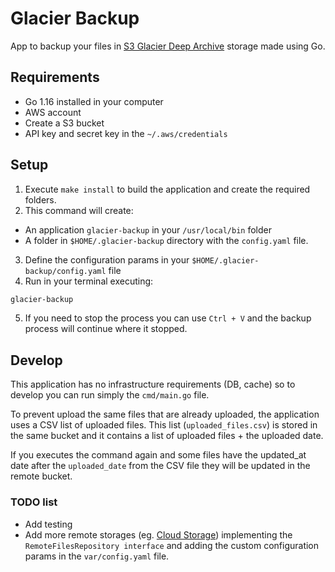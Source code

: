 # Glacier Backup

App to backup your files in [S3 Glacier Deep Archive](https://aws.amazon.com/en/s3/glacier/) storage made using Go.

## Requirements

* Go 1.16 installed in your computer
* AWS account
* Create a S3 bucket
* API key and secret key in the `~/.aws/credentials`

## Setup

1. Execute `make install` to build the application and create the required folders.
2. This command will create:
* An application `glacier-backup` in your `/usr/local/bin` folder
* A folder in `$HOME/.glacier-backup` directory with the `config.yaml` file.
3. Define the configuration params in your `$HOME/.glacier-backup/config.yaml` file
4. Run in your terminal executing:
```sh
glacier-backup
```
5. If you need to stop the process you can use `Ctrl + V` and
the backup process will continue where it stopped.

## Develop

This application has no infrastructure requirements (DB, cache) so to develop you can run
simply the `cmd/main.go` file.

To prevent upload the same files that are already uploaded, the application uses a CSV list
of uploaded files. This list (`uploaded_files.csv`) is stored in the same bucket and it 
contains a list of uploaded files + the uploaded date.

If you executes the command again and some files have the updated_at date after the `uploaded_date` from the CSV file
they will be updated in the remote bucket.

### TODO list

* Add testing
* Add more remote storages (eg. [Cloud Storage](https://cloud.google.com/storage)) implementing the `RemoteFilesRepository interface` and adding
the custom configuration params in the `var/config.yaml` file.